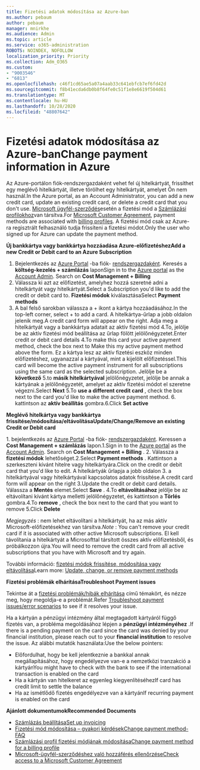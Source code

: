 ```yaml
---
title: Fizetési adatok módosítása az Azure-ban
ms.author: pebaum
author: pebaum
manager: mnirkhe
ms.audience: Admin
ms.topic: article
ms.service: o365-administration
ROBOTS: NOINDEX, NOFOLLOW
localization_priority: Priority
ms.collection: Adm_O365
ms.custom:
- "9003546"
- "6813"
ms.openlocfilehash: c46f1cd65ae5a07a4aab33c641ebfcb7ef6fd42d
ms.sourcegitcommit: f8b41ecda6db0b8f64fe0c51f1e8e6619f504d61
ms.translationtype: MT
ms.contentlocale: hu-HU
ms.lasthandoff: 10/28/2020
ms.locfileid: "48807642"
---
```

# <a name="change-payment-information-in-azure"></a><span data-ttu-id="07e13-102">Fizetési adatok módosítása az Azure-ban</span><span class="sxs-lookup"><span data-stu-id="07e13-102">Change payment information in Azure</span></span>

<span data-ttu-id="07e13-103">Az Azure-portálon fiók-rendszergazdaként vehet fel új hitelkártyát, frissíthet egy meglévő hitelkártyát, illetve törölhet egy hitelkártyát, amelyet Ön nem használ.</span><span class="sxs-lookup"><span data-stu-id="07e13-103">In the Azure portal, as an Account Administrator, you can add a new credit card, update an existing credit card, or delete a credit card that you don't use.</span></span> <span data-ttu-id="07e13-104">[Microsoft ügyfél-szerződés](https://docs.microsoft.com/azure/billing/billing-how-to-change-credit-card?WT.mc_id=Portal-Microsoft_Azure_Support#check-access-to-a-microsoft-customer-agreement)esetén a fizetési mód a [Számlázási profilokhoz](https://docs.microsoft.com/azure/billing/billing-how-to-change-credit-card?WT.mc_id=Portal-Microsoft_Azure_Support#change-payment-method-for-a-billing-profile)van társítva.</span><span class="sxs-lookup"><span data-stu-id="07e13-104">For [Microsoft Customer Agreement](https://docs.microsoft.com/azure/billing/billing-how-to-change-credit-card?WT.mc_id=Portal-Microsoft_Azure_Support#check-access-to-a-microsoft-customer-agreement), payment methods are associated with [billing profiles](https://docs.microsoft.com/azure/billing/billing-how-to-change-credit-card?WT.mc_id=Portal-Microsoft_Azure_Support#change-payment-method-for-a-billing-profile).</span></span> <span data-ttu-id="07e13-105">A fizetési mód csak az Azure-ra regisztrált felhasználó tudja frissíteni a fizetési módot.</span><span class="sxs-lookup"><span data-stu-id="07e13-105">Only the user who signed up for Azure can update the payment method.</span></span>

<span data-ttu-id="07e13-106">**Új bankkártya vagy bankkártya hozzáadása Azure-előfizetéshez**</span><span class="sxs-lookup"><span data-stu-id="07e13-106">**Add a new Credit or Debit card to an Azure Subscription**</span></span>

1. <span data-ttu-id="07e13-107">Bejelentkezés az [Azure Portal](https://portal.azure.com/) -ba fiók- [rendszergazdaként](https://docs.microsoft.com/azure/billing/billing-subscription-transfer?WT.mc_id=Portal-Microsoft_Azure_Support#whoisaa). Keresés a **költség-kezelés + számlázás** lapon</span><span class="sxs-lookup"><span data-stu-id="07e13-107">Sign in to the [Azure portal](https://portal.azure.com/) as the [Account Admin](https://docs.microsoft.com/azure/billing/billing-subscription-transfer?WT.mc_id=Portal-Microsoft_Azure_Support#whoisaa). Search on **Cost Management + Billing**</span></span>
2. <span data-ttu-id="07e13-108">Válassza ki azt az előfizetést, amelyhez hozzá szeretné adni a hitelkártyát vagy hitelkártyát.</span><span class="sxs-lookup"><span data-stu-id="07e13-108">Select a Subscription you'd like to add the credit or debit card to.</span></span> <span data-ttu-id="07e13-109">**Fizetési módok** kiválasztása</span><span class="sxs-lookup"><span data-stu-id="07e13-109">Select **Payment methods**</span></span>
3. <span data-ttu-id="07e13-110">A bal felső sarokban válassza a + ikont a kártya hozzáadásához.</span><span class="sxs-lookup"><span data-stu-id="07e13-110">In the top-left corner, select + to add a card.</span></span> <span data-ttu-id="07e13-111">A hitelkártya-űrlap a jobb oldalon jelenik meg.</span><span class="sxs-lookup"><span data-stu-id="07e13-111">A credit card form will appear on the right.</span></span> <span data-ttu-id="07e13-112">Adja meg a hitelkártyát vagy a bankkártya adatait az aktív fizetési mód 4.To, jelölje be az aktív fizetési mód beállítása az űrlap fölött jelölőnégyzetet.</span><span class="sxs-lookup"><span data-stu-id="07e13-112">Enter credit or debit card details 4.To make this card your active payment method, check the box next to Make this my active payment method above the form.</span></span> <span data-ttu-id="07e13-113">Ez a kártya lesz az aktív fizetési eszköz minden előfizetéshez, ugyanazzal a kártyával, mint a kijelölt előfizetéssel.</span><span class="sxs-lookup"><span data-stu-id="07e13-113">This card will become the active payment instrument for all subscriptions using the same card as the selected subscription.</span></span> <span data-ttu-id="07e13-114">Jelölje be a **következő** 5.to **másik hitelkártyával** jelölőnégyzetet, jelölje be annak a kártyának a jelölőnégyzetét, amelyet az aktív fizetési módot el szeretne végezni.</span><span class="sxs-lookup"><span data-stu-id="07e13-114">Select **Next** 5.To **use a different credit card** , check the box next to the card you'd like to make the active payment method.</span></span>
<span data-ttu-id="07e13-115">6. kattintson az **aktív beállítás** gombra.</span><span class="sxs-lookup"><span data-stu-id="07e13-115">6.Click **Set active**</span></span>

<span data-ttu-id="07e13-116">**Meglévő hitelkártya vagy bankkártya frissítése/módosítása/eltávolítása**</span><span class="sxs-lookup"><span data-stu-id="07e13-116">**Update/Change/Remove an existing Credit or Debit card**</span></span>

<span data-ttu-id="07e13-117">1. bejelentkezés az [Azure Portal](https://portal.azure.com/) -ba fiók- [rendszergazdaként](https://docs.microsoft.com/azure/billing/billing-subscription-transfer?WT.mc_id=Portal-Microsoft_Azure_Support#whoisaa). Keressen a **Cost Management + számlázás** lapon.</span><span class="sxs-lookup"><span data-stu-id="07e13-117">1.Sign in to the [Azure portal](https://portal.azure.com/) as the [Account Admin](https://docs.microsoft.com/azure/billing/billing-subscription-transfer?WT.mc_id=Portal-Microsoft_Azure_Support#whoisaa). Search on **Cost Management + Billing** .</span></span>
<span data-ttu-id="07e13-118">2. Válassza a **fizetési módok** lehetőséget.</span><span class="sxs-lookup"><span data-stu-id="07e13-118">2.Select **Payment methods** .</span></span> <span data-ttu-id="07e13-119">Kattintson a szerkeszteni kívánt hitelre vagy hitelkártyára.</span><span class="sxs-lookup"><span data-stu-id="07e13-119">Click on the credit or debit card that you'd like to edit.</span></span> <span data-ttu-id="07e13-120">A hitelkártyák űrlapja a jobb oldalon 3. a hitelkártyával vagy hitelkártyával kapcsolatos adatok frissítése.</span><span class="sxs-lookup"><span data-stu-id="07e13-120">A credit card form will appear on the right 3.Update the credit or debit card details.</span></span> <span data-ttu-id="07e13-121">Válassza a **Mentés** elemet.</span><span class="sxs-lookup"><span data-stu-id="07e13-121">Select **Save** .</span></span>
<span data-ttu-id="07e13-122">4.To **eltávolításához** jelölje be az eltávolítani kívánt kártya melletti jelölőnégyzetet, és kattintson a **Törlés** gombra.</span><span class="sxs-lookup"><span data-stu-id="07e13-122">4.To **remove** , check the box next to the card that you want to remove 5.Click **Delete**</span></span>

<span data-ttu-id="07e13-123">_Megjegyzés_ : nem lehet eltávolítani a hitelkártyát, ha az más aktív Microsoft-előfizetésekhez van társítva.</span><span class="sxs-lookup"><span data-stu-id="07e13-123">_Note_ : You can't remove your credit card if it is associated with other active Microsoft subscriptions.</span></span> <span data-ttu-id="07e13-124">El kell távolítania a hitelkártyát a Microsofttal társított összes aktív előfizetésből, és próbálkozzon újra.</span><span class="sxs-lookup"><span data-stu-id="07e13-124">You will need to remove the credit card from all active subscriptions that you have with Microsoft and try again.</span></span>

<span data-ttu-id="07e13-125">További információ: [fizetési módok frissítése, módosítása vagy eltávolítása](https://docs.microsoft.com/azure/billing/billing-how-to-change-credit-card?WT.mc_id=Portal-Microsoft_Azure_Support)</span><span class="sxs-lookup"><span data-stu-id="07e13-125">Learn more: [Update, change, or remove payment methods](https://docs.microsoft.com/azure/billing/billing-how-to-change-credit-card?WT.mc_id=Portal-Microsoft_Azure_Support)</span></span>

<span data-ttu-id="07e13-126">**Fizetési problémák elhárítása**</span><span class="sxs-lookup"><span data-stu-id="07e13-126">**Troubleshoot Payment issues**</span></span>

<span data-ttu-id="07e13-127">Tekintse át a [fizetési problémák/hibák elhárítása](https://support.microsoft.com/help/4505172/troubleshooting-payment-issues) című témakört, és nézze meg, hogy megoldja-e a problémát.</span><span class="sxs-lookup"><span data-stu-id="07e13-127">Refer [Troubleshoot payment issues/error scenarios](https://support.microsoft.com/help/4505172/troubleshooting-payment-issues) to see if it resolves your issue.</span></span>

<span data-ttu-id="07e13-128">Ha a kártyán a pénzügyi intézmény által megtagadott kártyáról függő fizetés van, a probléma megoldásához lépjen a **pénzügyi intézményéhez** .</span><span class="sxs-lookup"><span data-stu-id="07e13-128">If there is a pending payment on the card since the card was denied by your financial institution, please reach out to your **financial institution** to resolve the issue.</span></span> <span data-ttu-id="07e13-129">Az alábbi mutatók használata:</span><span class="sxs-lookup"><span data-stu-id="07e13-129">Use the below pointers:</span></span>

- <span data-ttu-id="07e13-130">Előfordulhat, hogy be kell jelentkeznie a bankkal annak megállapításához, hogy engedélyezve van-e a nemzetközi tranzakció a kártyán</span><span class="sxs-lookup"><span data-stu-id="07e13-130">You might have to check with the bank to see if the international transaction is enabled on the card</span></span>
- <span data-ttu-id="07e13-131">Ha a kártyán van hitelkeret az egyenleg kiegyenlítéséhez</span><span class="sxs-lookup"><span data-stu-id="07e13-131">If card has credit limit to settle the balance</span></span>
- <span data-ttu-id="07e13-132">Ha az ismétlődő fizetés engedélyezve van a kártyán</span><span class="sxs-lookup"><span data-stu-id="07e13-132">If recurring payment is enabled on the card</span></span>

<span data-ttu-id="07e13-133">**Ajánlott dokumentumok**</span><span class="sxs-lookup"><span data-stu-id="07e13-133">**Recommended Documents**</span></span>

- [<span data-ttu-id="07e13-134">Számlázás beállítása</span><span class="sxs-lookup"><span data-stu-id="07e13-134">Set up invoicing</span></span>](https://azure.microsoft.com/pricing/invoicing/)
- [<span data-ttu-id="07e13-135">Fizetési mód módosítása – gyakori kérdések</span><span class="sxs-lookup"><span data-stu-id="07e13-135">Change payment method- FAQ</span></span>](https://docs.microsoft.com/azure/billing/billing-how-to-change-credit-card?WT.mc_id=Portal-Microsoft_Azure_Support#frequently-asked-questions)
- [<span data-ttu-id="07e13-136">Számlázási profil fizetési módjának módosítása</span><span class="sxs-lookup"><span data-stu-id="07e13-136">Change payment method for a billing profile</span></span>](https://docs.microsoft.com/azure/billing/billing-how-to-change-credit-card?WT.mc_id=Portal-Microsoft_Azure_Support#change-payment-method-for-a-billing-profile)
- [<span data-ttu-id="07e13-137">Microsoft-ügyfél-szerződéshez való hozzáférés ellenőrzése</span><span class="sxs-lookup"><span data-stu-id="07e13-137">Check access to a Microsoft Customer Agreement</span></span>](https://docs.microsoft.com/azure/billing/billing-how-to-change-credit-card?WT.mc_id=Portal-Microsoft_Azure_Support#check-access-to-a-microsoft-customer-agreement)